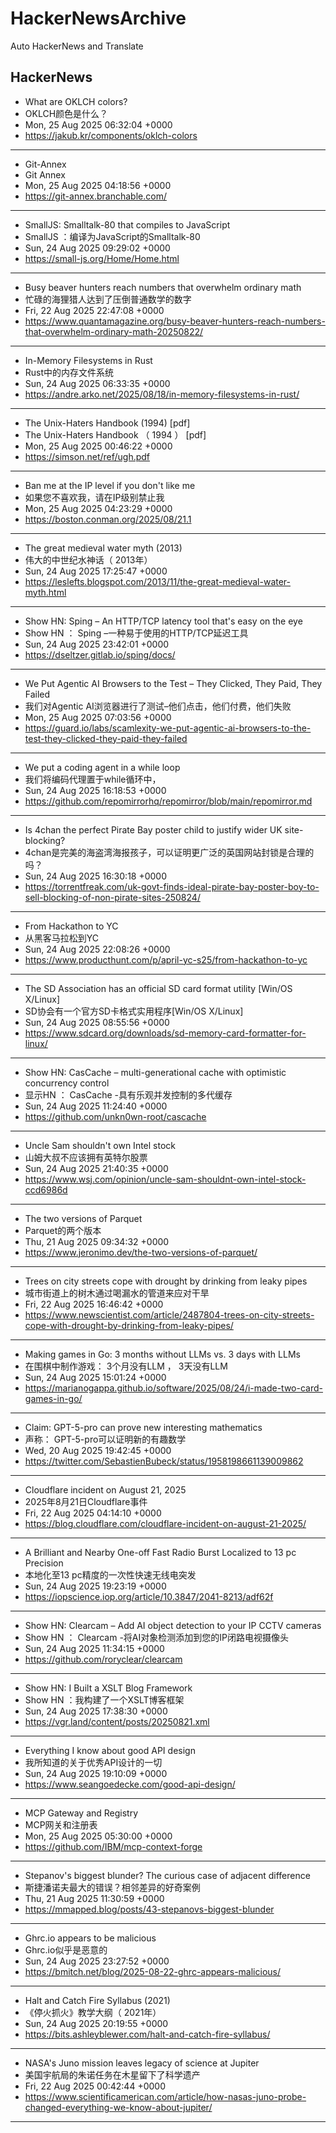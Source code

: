 # HackerNewsArchive
Auto HackerNews and Translate

## HackerNews
* What are OKLCH colors?
* OKLCH颜色是什么？
* Mon, 25 Aug 2025 06:32:04 +0000
* https://jakub.kr/components/oklch-colors
----
* Git-Annex
* Git Annex
* Mon, 25 Aug 2025 04:18:56 +0000
* https://git-annex.branchable.com/
----
* SmallJS: Smalltalk-80 that compiles to JavaScript
* SmallJS ：编译为JavaScript的Smalltalk-80
* Sun, 24 Aug 2025 09:29:02 +0000
* https://small-js.org/Home/Home.html
----
* Busy beaver hunters reach numbers that overwhelm ordinary math
* 忙碌的海狸猎人达到了压倒普通数学的数字
* Fri, 22 Aug 2025 22:47:08 +0000
* https://www.quantamagazine.org/busy-beaver-hunters-reach-numbers-that-overwhelm-ordinary-math-20250822/
----
* In-Memory Filesystems in Rust
* Rust中的内存文件系统
* Sun, 24 Aug 2025 06:33:35 +0000
* https://andre.arko.net/2025/08/18/in-memory-filesystems-in-rust/
----
* The Unix-Haters Handbook (1994) [pdf]
* The Unix-Haters Handbook （ 1994 ） [pdf]
* Mon, 25 Aug 2025 00:46:22 +0000
* https://simson.net/ref/ugh.pdf
----
* Ban me at the IP level if you don't like me
* 如果您不喜欢我，请在IP级别禁止我
* Mon, 25 Aug 2025 04:23:29 +0000
* https://boston.conman.org/2025/08/21.1
----
* The great medieval water myth (2013)
* 伟大的中世纪水神话（ 2013年）
* Sun, 24 Aug 2025 17:25:47 +0000
* https://leslefts.blogspot.com/2013/11/the-great-medieval-water-myth.html
----
* Show HN: Sping – An HTTP/TCP latency tool that's easy on the eye
* Show HN ： Sping –一种易于使用的HTTP/TCP延迟工具
* Sun, 24 Aug 2025 23:42:01 +0000
* https://dseltzer.gitlab.io/sping/docs/
----
* We Put Agentic AI Browsers to the Test – They Clicked, They Paid, They Failed
* 我们对Agentic AI浏览器进行了测试–他们点击，他们付费，他们失败
* Mon, 25 Aug 2025 07:03:56 +0000
* https://guard.io/labs/scamlexity-we-put-agentic-ai-browsers-to-the-test-they-clicked-they-paid-they-failed
----
* We put a coding agent in a while loop
* 我们将编码代理置于while循环中，
* Sun, 24 Aug 2025 16:18:53 +0000
* https://github.com/repomirrorhq/repomirror/blob/main/repomirror.md
----
* Is 4chan the perfect Pirate Bay poster child to justify wider UK site-blocking?
* 4chan是完美的海盗湾海报孩子，可以证明更广泛的英国网站封锁是合理的吗？
* Sun, 24 Aug 2025 16:30:18 +0000
* https://torrentfreak.com/uk-govt-finds-ideal-pirate-bay-poster-boy-to-sell-blocking-of-non-pirate-sites-250824/
----
* From Hackathon to YC
* 从黑客马拉松到YC
* Sun, 24 Aug 2025 22:08:26 +0000
* https://www.producthunt.com/p/april-yc-s25/from-hackathon-to-yc
----
* The SD Association has an official SD card format utility [Win/OS X/Linux]
* SD协会有一个官方SD卡格式实用程序[Win/OS X/Linux]
* Sun, 24 Aug 2025 08:55:56 +0000
* https://www.sdcard.org/downloads/sd-memory-card-formatter-for-linux/
----
* Show HN: CasCache – multi-generational cache with optimistic concurrency control
* 显示HN ： CasCache -具有乐观并发控制的多代缓存
* Sun, 24 Aug 2025 11:24:40 +0000
* https://github.com/unkn0wn-root/cascache
----
* Uncle Sam shouldn't own Intel stock
* 山姆大叔不应该拥有英特尔股票
* Sun, 24 Aug 2025 21:40:35 +0000
* https://www.wsj.com/opinion/uncle-sam-shouldnt-own-intel-stock-ccd6986d
----
* The two versions of Parquet
* Parquet的两个版本
* Thu, 21 Aug 2025 09:34:32 +0000
* https://www.jeronimo.dev/the-two-versions-of-parquet/
----
* Trees on city streets cope with drought by drinking from leaky pipes
* 城市街道上的树木通过喝漏水的管道来应对干旱
* Fri, 22 Aug 2025 16:46:42 +0000
* https://www.newscientist.com/article/2487804-trees-on-city-streets-cope-with-drought-by-drinking-from-leaky-pipes/
----
* Making games in Go: 3 months without LLMs vs. 3 days with LLMs
* 在围棋中制作游戏： 3个月没有LLM ， 3天没有LLM
* Sun, 24 Aug 2025 15:01:24 +0000
* https://marianogappa.github.io/software/2025/08/24/i-made-two-card-games-in-go/
----
* Claim: GPT-5-pro can prove new interesting mathematics
* 声称： GPT-5-pro可以证明新的有趣数学
* Wed, 20 Aug 2025 19:42:45 +0000
* https://twitter.com/SebastienBubeck/status/1958198661139009862
----
* Cloudflare incident on August 21, 2025
* 2025年8月21日Cloudflare事件
* Fri, 22 Aug 2025 04:14:10 +0000
* https://blog.cloudflare.com/cloudflare-incident-on-august-21-2025/
----
* A Brilliant and Nearby One-off Fast Radio Burst Localized to 13 pc Precision
* 本地化至13 pc精度的一次性快速无线电突发
* Sun, 24 Aug 2025 19:23:19 +0000
* https://iopscience.iop.org/article/10.3847/2041-8213/adf62f
----
* Show HN: Clearcam – Add AI object detection to your IP CCTV cameras
* Show HN ： Clearcam -将AI对象检测添加到您的IP闭路电视摄像头
* Sun, 24 Aug 2025 11:34:15 +0000
* https://github.com/roryclear/clearcam
----
* Show HN: I Built a XSLT Blog Framework
* Show HN ：我构建了一个XSLT博客框架
* Sun, 24 Aug 2025 17:38:30 +0000
* https://vgr.land/content/posts/20250821.xml
----
* Everything I know about good API design
* 我所知道的关于优秀API设计的一切
* Sun, 24 Aug 2025 19:10:09 +0000
* https://www.seangoedecke.com/good-api-design/
----
* MCP Gateway and Registry
* MCP网关和注册表
* Mon, 25 Aug 2025 05:30:00 +0000
* https://github.com/IBM/mcp-context-forge
----
* Stepanov's biggest blunder? The curious case of adjacent difference
* 斯捷潘诺夫最大的错误？相邻差异的好奇案例
* Thu, 21 Aug 2025 11:30:59 +0000
* https://mmapped.blog/posts/43-stepanovs-biggest-blunder
----
* Ghrc.io appears to be malicious
* Ghrc.io似乎是恶意的
* Sun, 24 Aug 2025 23:27:52 +0000
* https://bmitch.net/blog/2025-08-22-ghrc-appears-malicious/
----
* Halt and Catch Fire Syllabus (2021)
* 《停火抓火》教学大纲（ 2021年）
* Sun, 24 Aug 2025 20:19:55 +0000
* https://bits.ashleyblewer.com/halt-and-catch-fire-syllabus/
----
* NASA's Juno mission leaves legacy of science at Jupiter
* 美国宇航局的朱诺任务在木星留下了科学遗产
* Fri, 22 Aug 2025 00:42:44 +0000
* https://www.scientificamerican.com/article/how-nasas-juno-probe-changed-everything-we-know-about-jupiter/
----

